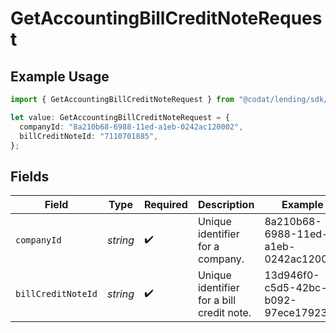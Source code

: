 # GetAccountingBillCreditNoteRequest

## Example Usage

```typescript
import { GetAccountingBillCreditNoteRequest } from "@codat/lending/sdk/models/operations";

let value: GetAccountingBillCreditNoteRequest = {
  companyId: "8a210b68-6988-11ed-a1eb-0242ac120002",
  billCreditNoteId: "7110701885",
};
```

## Fields

| Field                                     | Type                                      | Required                                  | Description                               | Example                                   |
| ----------------------------------------- | ----------------------------------------- | ----------------------------------------- | ----------------------------------------- | ----------------------------------------- |
| `companyId`                               | *string*                                  | :heavy_check_mark:                        | Unique identifier for a company.          | 8a210b68-6988-11ed-a1eb-0242ac120002      |
| `billCreditNoteId`                        | *string*                                  | :heavy_check_mark:                        | Unique identifier for a bill credit note. | 13d946f0-c5d5-42bc-b092-97ece17923ab      |